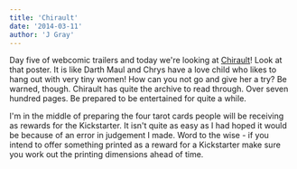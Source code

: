 ```yaml
---
title: 'Chirault'
date: '2014-03-11'
author: 'J Gray'
---
```


<p>Day five of webcomic trailers and today we're looking at <a href="https://www.comic-rocket.com/explore/chirault/" target="_blank">Chirault</a>! Look at that poster. It is like Darth Maul and Chrys have a love child who likes to hang out with very tiny women! How can you not go and give her a try? Be warned, though. Chirault has quite the archive to read through. Over seven hundred pages. Be prepared to be entertained for quite a while.</p><p>I'm in the middle of preparing the four tarot cards people will be receiving as rewards for the Kickstarter. It isn't quite as easy as I had hoped it would be because of an error in judgement I made. Word to the wise - if you intend to offer something printed as a reward for a Kickstarter make sure you work out the printing dimensions ahead of time. </p>

